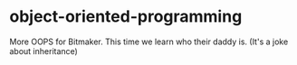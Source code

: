 # object-oriented-programming
More OOPS for Bitmaker. This time we learn who their daddy is. (It's a joke about inheritance)
